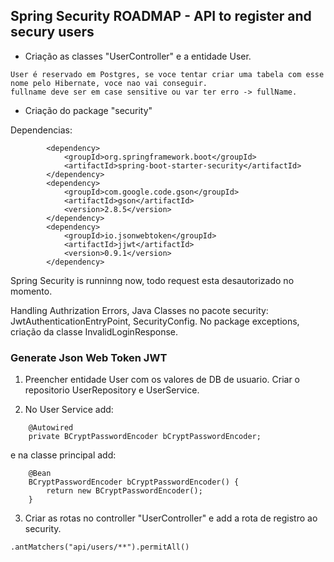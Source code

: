 ## Spring Security ROADMAP - API to register and secury users  
  
* Criação as classes "UserController" e a entidade User.  
```
User é reservado em Postgres, se voce tentar criar uma tabela com esse nome pelo Hibernate, voce nao vai conseguir.   
fullname deve ser em case sensitive ou var ter erro -> fullName.  
```
  
* Criação do package "security"  
  
Dependencias:  
```
		<dependency>
			<groupId>org.springframework.boot</groupId>
			<artifactId>spring-boot-starter-security</artifactId>
		</dependency>
		<dependency>
			<groupId>com.google.code.gson</groupId>
			<artifactId>gson</artifactId>
			<version>2.8.5</version>
		</dependency>
		<dependency>
			<groupId>io.jsonwebtoken</groupId>
			<artifactId>jjwt</artifactId>
			<version>0.9.1</version>
		</dependency>
```  
Spring Security is runninng now, todo request esta desautorizado no momento.   
    
Handling Authrization Errors, Java Classes no pacote security:  JwtAuthenticationEntryPoint, SecurityConfig. No package exceptions, criação da classe InvalidLoginResponse.  
  
### Generate Json Web Token JWT  
  
1. Preencher entidade User com os valores de DB de usuario. Criar o repositorio UserRepository e UserService.  
  
2. No User Service add:  
```
    @Autowired
    private BCryptPasswordEncoder bCryptPasswordEncoder;
```
  
e na classe principal add:  
```
	@Bean
	BCryptPasswordEncoder bCryptPasswordEncoder() {
		return new BCryptPasswordEncoder();
	}
``` 
  
3. Criar as rotas no controller "UserController" e add a rota de registro ao security.  

```
.antMatchers("api/users/**").permitAll()
```  


  
 
  
  
  




